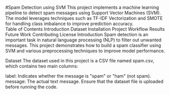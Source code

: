 #Spam Detection using SVM
This project implements a machine learning pipeline to detect spam messages using Support Vector Machines (SVM). The model leverages techniques such as TF-IDF Vectorization and SMOTE for handling class imbalance to improve prediction accuracy.
<br>
Table of Contents
Introduction
Dataset
Installation
Project Workflow
Results
Future Work
Contributing
License
Introduction
Spam detection is an important task in natural language processing (NLP) to filter out unwanted messages. This project demonstrates how to build a spam classifier using SVM and various preprocessing techniques to improve model performance.

Dataset
The dataset used in this project is a CSV file named spam.csv, which contains two main columns:

label: Indicates whether the message is "spam" or "ham" (not spam).
message: The actual text message.
Ensure that the dataset file is uploaded before running the code.
